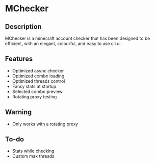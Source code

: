 # MChecker

## Description
MChecker is a minecraft account checker that has been designed to be efficient, with an elegant, colourful, and easy to use cli ui.

## Features
- Optimized async checker
- Optimized combo loading
- Optimized threads control
- Fancy stats at startup
- Selected combo preview
- Rotating proxy testing

## Warning
- Only works with a rotating proxy

## To-do
- Stats while checking
- Custom max threads
